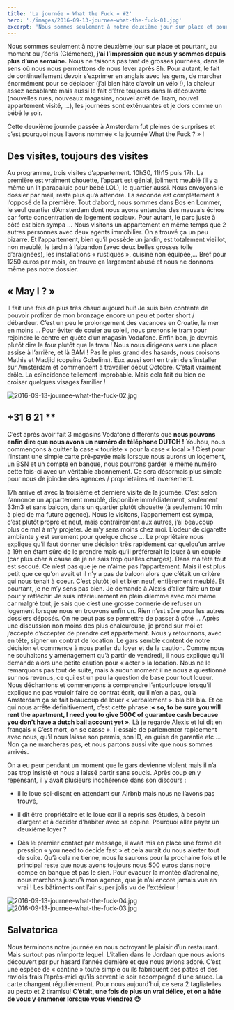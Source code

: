 ```yaml
---
title: 'La journée « What the Fuck » #2'
hero: './images/2016-09-13-journee-what-the-fuck-01.jpg'
excerpt: 'Nous sommes seulement à notre deuxième jour sur place et pourtant, au moment ou j’écris (Clémence), j’ai l’impression que nous y sommes depuis plus d’une semaine. Nous ne faisons pas tant de grosses journées, dans le sens où nous nous permettons de nous lever après 8h. Pour autant, le fait de continuellement devoir s’exprimer en'
---
```


Nous sommes seulement à notre deuxième jour sur place et pourtant, au moment ou j’écris (Clémence), **j’ai l’impression que nous y sommes depuis plus d’une semaine.** Nous ne faisons pas tant de grosses journées, dans le sens où nous nous permettons de nous lever après 8h. Pour autant, le fait de continuellement devoir s’exprimer en anglais avec les gens, de marcher énormément pour se déplacer (j’ai bien hâte d’avoir un vélo !), la chaleur assez accablante mais aussi le fait d’être toujours dans la découverte (nouvelles rues, nouveaux magasins, nouvel arrêt de Tram, nouvel appartement visité, ...), les journées sont exténuantes et je dors comme un bébé le soir.

Cette deuxième journée passée à Amsterdam fut pleines de surprises et c’est pourquoi nous l’avons nommée « la journée What the Fuck ? » !

## Des visites, toujours des visites

Au programme, trois visites d’appartement. 10h30, 11h15 puis 17h. La première est vraiment chouette, l’appart est génial, joliment meublé (il y a même un lit parapaluie pour bébé LOL), le quartier aussi. Nous envoyons le dossier par mail, reste plus qu’à attendre.
La seconde est complètement à l’opposé de la première. Tout d’abord, nous sommes dans Bos en Lommer, le seul quartier d’Amsterdam dont nous ayons entendus des mauvais échos car forte concentration de logement sociaux. Pour autant, le parc juste à côté est bien sympa ... Nous visitons un appartement en même temps que 2 autres personnes avec deux agents immobilier. On a trouvé ça un peu bizarre. Et l’appartement, bien qu’il possède un jardin, est totalement vieillot, non meublé, le jardin à l’abandon (avec deux belles grosses toile d’araignées), les installations « rustiques », cuisine non équipée,... Bref pour 1250 euros par mois, on trouve ça largement abusé et nous ne donnons même pas notre dossier.

## « May I ? »

Il fait une fois de plus très chaud aujourd’hui! Je suis bien contente de pouvoir profiter de mon bronzage encore un peu et porter short / débardeur. C’est un peu le prolongement des vacances en Croatie, la mer en moins ...
Pour éviter de couler au soleil, nous prenons le tram pour rejoindre le centre en quête d’un magasin Vodafone. Enfin bon, je devrais plutôt dire le four plutôt que le tram ! Nous nous dirigeons vers une place assise à l’arrière, et là BAM ! Pas le plus grand des hasards, nous croisons Mathis et Madjid (copains Gobelins). Eux aussi sont en train de s’installer sur Amsterdam et commencent à travailler début Octobre. C’était vraiment drôle. La coïncidence tellement improbable. Mais cela fait du bien de croiser quelques visages familier !

<img alt="2016-09-13-journee-what-the-fuck-02.jpg" src="./images/2016-09-13-journee-what-the-fuck-02.jpg">

## +31 6 21 \*\*

C’est après avoir fait 3 magasins Vodafone différents que **nous pouvons enfin dire que nous avons un numéro de téléphone DUTCH !** Youhou, nous commençons à quitter la case « touriste » pour la case « local » ! C’est pour l’instant une simple carte pré-payée mais lorsque nous aurons un logement, un BSN et un compte en banque, nous pourrons garder le même numéro cette fois-ci avec un véritable abonnement. Ce sera désormais plus simple pour nous de joindre des agences / propriétaires et inversement.

17h arrive et avec la troisième et dernière visite de la journée. C’est selon l’annonce un appartement meublé, disponible immédiatement, seulement 33m3 et sans balcon, dans un quartier plutôt chouette (à seulement 10 min à pied de ma future agence).
Nous le visitons, l’appartement est sympa, c’est plutôt propre et neuf, mais contrairement aux autres, j’ai beaucoup plus de mal à m’y projeter. Je m’y sens moins chez moi. L’odeur de cigarette ambiante y est surement pour quelque chose ... Le propriétaire nous explique qu’il faut donner une décision très rapidement car quelqu’un arrive à 19h en étant sûre de le prendre mais qu’il préférerait le louer à un couple (car plus cher à cause de je ne sais trop quelles charges). Dans ma tête tout est secoué. Ce n’est pas que je ne n’aime pas l’appartement. Mais il est plus petit que ce qu’on avait et il n’y a pas de balcon alors que c’était un critère qui nous tenait à coeur. C’est plutôt joli et bien neuf, entièrement meublé. Et pourtant, je ne m’y sens pas bien. Je demande à Alexis d’aller faire un tour pour y réfléchir. Je suis intérieurement en plein dilemme avec moi même car malgré tout, je sais que c’est une grosse connerie de refuser un logement lorsque nous en trouvons enfin un. Rien n’est sûre pour les autres dossiers déposés. On ne peut pas se permettre de passer à côté ... Après une discussion non moins des plus chaleureuse, je prend sur moi et j’accepte d’accepter de prendre cet appartement.
Nous y retournons, avec en tête, signer un contrat de location.
Le gars semble content de notre décision et commence à nous parler du loyer et de la caution. Comme nous ne souhaitons y aménagement qu’à partir de vendredi, il nous explique qu’il demande alors une petite caution pour « acter » la location. Nous ne le remarquons pas tout de suite, mais à aucun moment il ne nous a questionné sur nos revenus, ce qui est un peu la question de base pour tout loueur. Nous déchantons et commençons à comprendre l’entourloupe lorsqu’il explique ne pas vouloir faire de contrat écrit, qu’il n’en a pas, qu’à Amsterdam ça se fait beaucoup de louer « verbalement ». bla bla bla. Et ce qui nous arrête définitivement, c’est cette phrase :**« so, to be sure you will rent the apartment, I need you to give 500€ of guarantee cash because you don’t have a dutch bail account yet »**. Là je regarde Alexis et lui dit en français « C’est mort, on se casse ». Il essaie de parlementer rapidement avec nous, qu’il nous laisse son permis, son ID, en guise de garantie etc ... Non ça ne marcheras pas, et nous partons aussi vite que nous sommes arrivés.

On a eu peur pendant un moment que le gars devienne violent mais il n’a pas trop insisté et nous a laissé partir sans soucis.
Après coup en y repensant, il y avait plusieurs incohérence dans son discours :

- il le loue soi-disant en attendant sur Airbnb mais nous ne l’avons pas trouvé,

- il dit être propriétaire et le loue car il a repris ses études, à besoin d’argent et à décider d’habiter avec sa copine. Pourquoi aller payer un deuxième loyer ?

- Dès le premier contact par message, il avait mis en place une forme de pression « you need to decide fast » et cela aurait du nous alerter tout de suite.
  Qu’à cela ne tienne, nous le saurons pour la prochaine fois et le principal reste que nous ayons toujours nous 500 euros dans notre compe en banque et pas le sien. Pour évacuer la montée d’adrenaline, nous marchons jusqu’à mon agence, que je n’ai encore jamais vue en vrai ! Les bâtiments ont l’air super jolis vu de l’extérieur !

<img alt="2016-09-13-journee-what-the-fuck-04.jpg" src="./images/2016-09-13-journee-what-the-fuck-04.jpg" title="Le pesto à la perfection ! #gluten" />
<img alt="2016-09-13-journee-what-the-fuck-03.jpg" src="./images/2016-09-13-journee-what-the-fuck-03.jpg" title="Les délicieux jus de légume de The Cold Pressed Juicery" />

## Salvatorica

Nous terminons notre journée en nous octroyant le plaisir d’un restaurant. Mais surtout pas n’importe lequel. L’italien dans le Jordaan que nous avions découvert par pur hasard l’année dernière et que nous avions adoré. C’est une espèce de « cantine » toute simple ou ils fabriquent des pâtes et des raviolis frais l’après-midi qu’ils servent le soir accompagné d’une sauce. La carte changent régulièrement. Pour nous aujourd’hui, ce sera 2 tagliatelles au pesto et 2 tiramisu! **C’était, une fois de plus un vrai délice, et on a hâte de vous y emmener lorsque vous viendrez 😉**
